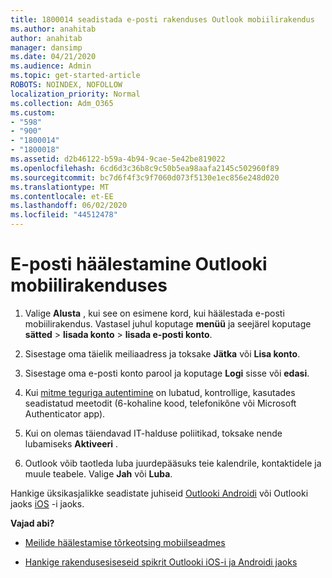 ```yaml
---
title: 1800014 seadistada e-posti rakenduses Outlook mobiilirakendus
ms.author: anahitab
author: anahitab
manager: dansimp
ms.date: 04/21/2020
ms.audience: Admin
ms.topic: get-started-article
ROBOTS: NOINDEX, NOFOLLOW
localization_priority: Normal
ms.collection: Adm_O365
ms.custom:
- "598"
- "900"
- "1800014"
- "1800018"
ms.assetid: d2b46122-b59a-4b94-9cae-5e42be819022
ms.openlocfilehash: 6cd6d3c36b8c9c50b5ea98aafa2145c502960f89
ms.sourcegitcommit: bc7d6f4f3c9f7060d073f5130e1ec856e248d020
ms.translationtype: MT
ms.contentlocale: et-EE
ms.lasthandoff: 06/02/2020
ms.locfileid: "44512478"
---
```

# <a name="set-up-email-in-the-outlook-mobile-app"></a>E-posti häälestamine Outlooki mobiilirakenduses

1. Valige **Alusta** , kui see on esimene kord, kui häälestada e-posti mobiilirakendus. Vastasel juhul koputage **menüü** ja seejärel koputage **sätted** \> **lisada konto** \> **lisada e-posti konto**.

2. Sisestage oma täielik meiliaadress ja toksake **Jätka** või **Lisa konto**.

3. Sisestage oma e-posti konto parool ja koputage **Logi** sisse või **edasi**.

4. Kui [mitme teguriga autentimine](https://docs.microsoft.com/microsoft-365/admin/security-and-compliance/set-up-multi-factor-authentication) on lubatud, kontrollige, kasutades seadistatud meetodit (6-kohaline kood, telefonikõne või Microsoft Authenticator app).

5. Kui on olemas täiendavad IT-halduse poliitikad, toksake nende lubamiseks **Aktiveeri** .

6. Outlook võib taotleda luba juurdepääsuks teie kalendrile, kontaktidele ja muule teabele. Valige **Jah** või **Luba**.

Hankige üksikasjalikke seadistate juhiseid [Outlooki Androidi](https://support.office.com/article/886db551-8dfa-4fd5-b835-f8e532091872.aspx) või Outlooki jaoks [iOS](https://support.office.com/article/b2de2161-cc1d-49ef-9ef9-81acd1c8e234.aspx) -i jaoks.
  
 **Vajad abi?**
  
- [Meilide häälestamise tõrkeotsing mobiilseadmes](https://support.office.com/article/a264ef01-9c88-48fb-9285-7017e4f31f02.aspx)

- [Hankige rakendusesiseseid spikrit Outlooki iOS-i ja Androidi jaoks](https://support.office.com/article/218a22d1-9fa5-4889-b689-de1c63493243.aspx#ID0EAABAAA=Contact_Support)
